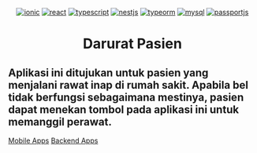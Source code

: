 <p align="center">
  <a href="https://ionicframework.com/" target="_blank"><img src="https://img.shields.io/badge/Ionic-6.20.3-blue" alt="ionic" /></a>
  <a href="https://reactjs.org/" target="_blank"><img src="https://img.shields.io/badge/React-18.2.0-blue" alt="react" /></a>
  <a href="https://www.TypeScriptlang.org/" target="_blank"><img src="https://img.shields.io/badge/typescript-4.1.3-blue" alt="typescript" /></a>
  <a href="https://nestjs.com/" target="_blank"><img src="https://img.shields.io/badge/NestJs-9.0.0-red" alt="nestjs" /></a>
  <a href="https://typeorm.io/" target="_blank"><img src="https://img.shields.io/badge/TypeORM-0.3.10-red" alt="typeorm" /></a>
  <a href="https://www.mysql.com/" target="_blank"><img src="https://img.shields.io/badge/MySQL-2.3.3-orange" alt="mysql" /></a>
  <a href="https://www.passportjs.org/" target="_blank"><img src="https://img.shields.io/badge/PassportJs-0.6.0-yellow" alt="passportjs" /></a>
</p>

<h1>
  <p align='center'>
    Darurat Pasien
  </p>
</h1>

<h2>
  Aplikasi ini ditujukan untuk pasien yang menjalani rawat inap di rumah sakit. Apabila bel tidak berfungsi sebagaimana mestinya, pasien dapat menekan tombol pada aplikasi ini untuk memanggil perawat.
</h2>

<a href="https://github.com/SyaugiSA/darurat-pasien/tree/mobile/" alt="mobile">Mobile Apps</a>
<a href="https://github.com/SyaugiSA/darurat-pasien/tree/backend/" alt="backend">Backend Apps</a>
